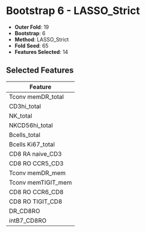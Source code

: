 # Bootstrap 6 - LASSO_Strict

- **Outer Fold**: 19
- **Bootstrap**: 6
- **Method**: LASSO_Strict
- **Fold Seed**: 65
- **Features Selected**: 14

## Selected Features

| Feature |
|---------|
| Tconv memDR_total |
| CD3hi_total |
| NK_total |
| NKCD56hi_total |
| Bcells_total |
| Bcells Ki67_total |
| CD8 RA naive_CD3 |
| CD8 RO CCR5_CD3 |
| Tconv memDR_mem |
| Tconv memTIGIT_mem |
| CD8 RO CCR6_CD8 |
| CD8 RO TIGIT_CD8 |
| DR_CD8RO |
| intB7_CD8RO |
